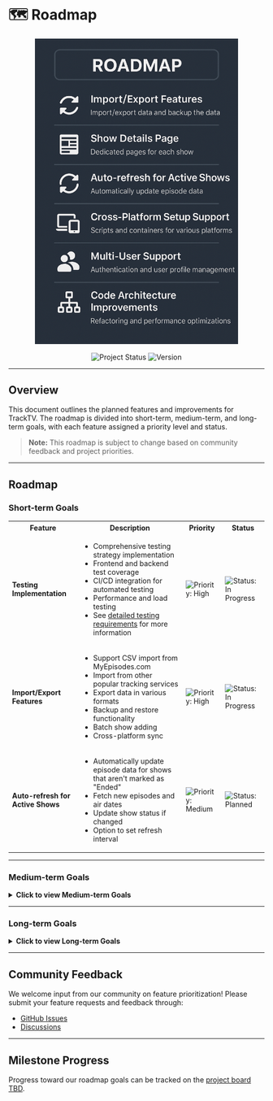 # 🗺️ Roadmap

<p align="center">
  <img src="images/roadmap.png" alt="Roadmap" width="400">
</p>

<p align="center">
  <img src="https://img.shields.io/badge/Project_Status-Active-brightgreen?style=for-the-badge" alt="Project Status" />
  <img src="https://img.shields.io/badge/Version-1.1.0-orange?style=for-the-badge" alt="Version" />
</p>

---

## Overview

This document outlines the planned features and improvements for TrackTV. The roadmap is divided into short-term, medium-term, and long-term goals, with each feature assigned a priority level and status.

> **Note:** This roadmap is subject to change based on community feedback and project priorities.

---

## Roadmap

### Short-term Goals

<table>
  <tr>
    <th>Feature</th>
    <th>Description</th>
    <th>Priority</th>
    <th>Status</th>
  </tr>
  <tr>
    <td><b>Testing Implementation</b></td>
    <td>
      <ul>
        <li>Comprehensive testing strategy implementation</li>
        <li>Frontend and backend test coverage</li>
        <li>CI/CD integration for automated testing</li>
        <li>Performance and load testing</li>
        <li>See <a href="TESTING.md">detailed testing requirements</a> for more information</li>
      </ul>
    </td>
    <td><img src="https://img.shields.io/badge/Priority-High-green?style=flat-square" alt="Priority: High" /></td>
    <td><img src="https://img.shields.io/badge/Status-In_Progress-blue?style=flat-square" alt="Status: In Progress" /></td>
  </tr>
  <tr>
    <td><b>Import/Export Features</b></td>
    <td>
      <ul>
        <li>Support CSV import from MyEpisodes.com</li>
        <li>Import from other popular tracking services</li>
        <li>Export data in various formats</li>
        <li>Backup and restore functionality</li>
        <li>Batch show adding</li>
        <li>Cross-platform sync</li>
      </ul>
    </td>
    <td><img src="https://img.shields.io/badge/Priority-High-green?style=flat-square" alt="Priority: High" /></td>
    <td><img src="https://img.shields.io/badge/Status-In_Progress-blue?style=flat-square" alt="Status: In Progress" /></td>
  </tr>
  <tr>
    <td><b>Auto-refresh for Active Shows</b></td>
    <td>
      <ul>
        <li>Automatically update episode data for shows that aren't marked as "Ended"</li>
        <li>Fetch new episodes and air dates</li>
        <li>Update show status if changed</li>
        <li>Option to set refresh interval</li>
      </ul>
    </td>
    <td><img src="https://img.shields.io/badge/Priority-Medium-yellow?style=flat-square" alt="Priority: Medium" /></td>
    <td><img src="https://img.shields.io/badge/Status-Planned-lightgrey?style=flat-square" alt="Status: Planned" /></td>
  </tr>
</table>

---

### Medium-term Goals

<details>
<summary><strong>Click to view Medium-term Goals</strong></summary>

<table>
  <tr>
    <th>Feature</th>
    <th>Description</th>
    <th>Priority</th>
    <th>Status</th>
  </tr>
  <tr>
    <td><b>Show Details Page</b></td>
    <td>
      <ul>
        <li>Dedicated page for each show with comprehensive information</li>
        <li>Season-by-season breakdown with collapsible sections</li>
        <li>Episode details including summaries and guest stars</li>
        <li>Show statistics and watching patterns</li>
        <li>Cast information and character details</li>
        <li>Related shows recommendations</li>
        <li>User notes and episode ratings</li>
        <li>Progress tracking visualization</li>
      </ul>
    </td>
    <td><img src="https://img.shields.io/badge/Priority-Medium-yellow?style=flat-square" alt="Priority: Medium" /></td>
    <td><img src="https://img.shields.io/badge/Status-Planned-lightgrey?style=flat-square" alt="Status: Planned" /></td>
  </tr>
  <tr>
    <td><b>Calendar View</b></td>
    <td>
      <ul>
        <li>Visual calendar display of upcoming episode air dates</li>
        <li>Month, week, and day view options</li>
        <li>Filtering by show or status</li>
        <li>Integration with show details and episode tracking</li>
        <li>Customizable reminders or notifications (optional)</li>
      </ul>
    </td>
    <td><img src="https://img.shields.io/badge/Priority-Medium-yellow?style=flat-square" alt="Priority: Medium" /></td>
    <td><img src="https://img.shields.io/badge/Status-Planned-lightgrey?style=flat-square" alt="Status: Planned" /></td>
  </tr>
  <tr>
    <td><b>Cross-Platform Setup Support</b></td>
    <td>
      <ul>
        <li>Linux installation script (bash)</li>
        <li>MacOS installation script (bash/zsh)</li>
        <li>Docker containerization for one-click deployment</li>
        <li>Platform-specific database path configurations</li>
        <li>Comprehensive documentation for each platform</li>
        <li>Troubleshooting guides for common platform-specific issues</li>
        <li>CI/CD pipelines for multi-platform testing</li>
      </ul>
    </td>
    <td><img src="https://img.shields.io/badge/Priority-Medium-yellow?style=flat-square" alt="Priority: Medium" /></td>
    <td><img src="https://img.shields.io/badge/Status-Ongoing-blue?style=flat-square" alt="Status: Ongoing" /></td>
  </tr>
  <tr>
    <td><b>Code Architecture Improvements</b></td>
    <td>
      <ul>
        <li>Refactor components for better modularity</li>
        <li>Implement atomic design principles</li>
        <li>Create reusable UI components library</li>
        <li>Improve state management with Redux/Context</li>
        <li>Add comprehensive test coverage</li>
        <li>Implement proper TypeScript types</li>
        <li>Better error handling and logging</li>
        <li>Performance optimizations</li>
      </ul>
    </td>
    <td><img src="https://img.shields.io/badge/Type-Development-lightgrey?style=flat-square" alt="Type: Development" /></td>
    <td><img src="https://img.shields.io/badge/Status-Ongoing-blue?style=flat-square" alt="Status: Ongoing" /></td>
  </tr>
</table>
</details>

---

### Long-term Goals

<details>
<summary><strong>Click to view Long-term Goals</strong></summary>

<table>
  <tr>
    <th>Feature</th>
    <th>Description</th>
    <th>Priority</th>
    <th>Status</th>
  </tr>
  <tr>
    <td><b>Multi-User Support</b></td>
    <td>
      <ul>
        <li>User authentication and authorization system</li>
        <li>Individual user profiles and preferences</li>
        <li>Show sharing between users</li>
        <li>Social features like show recommendations</li>
        <li>Watch history privacy settings</li>
        <li>User roles (admin, regular user)</li>
        <li>User-specific view customization</li>
      </ul>
    </td>
    <td><img src="https://img.shields.io/badge/Priority-Low-lightgrey?style=flat-square" alt="Priority: Low" /></td>
    <td><img src="https://img.shields.io/badge/Status-Planned-lightgrey?style=flat-square" alt="Status: Planned" /></td>
  </tr>
  <tr>
    <td><b>AI Show Assistant</b></td>
    <td>
      <ul>
        <li>Natural language interface for show queries</li>
        <li>Personalized show recommendations based on watching history</li>
        <li>Viewing pattern analysis and insights</li>
        <li>Watch time predictions and scheduling suggestions</li>
        <li>Show similarity analysis</li>
        <li>Mood-based recommendations</li>
        <li>Automated show categorization</li>
        <li>Viewing habit reports and statistics</li>
      </ul>
    </td>
    <td><img src="https://img.shields.io/badge/Priority-Low-lightgrey?style=flat-square" alt="Priority: Low" /></td>
    <td><img src="https://img.shields.io/badge/Status-Planned-lightgrey?style=flat-square" alt="Status: Planned" /></td>
  </tr>
  <tr>
    <td><b>Enhanced Visual Customization & Dark Mode</b></td>
    <td>
      <ul>
        <li>Advanced dark mode with customizable color themes</li>
        <li>User-defined UI color schemes</li>
        <li>Font customization options</li>
        <li>Animated transitions and UI effects</li>
        <li>Responsive layout improvements for all devices</li>
        <li>Accessibility enhancements</li>
        <li>Custom CSS theme support</li>
        <li>Visual density controls (compact/comfortable views)</li>
      </ul>
    </td>
    <td><img src="https://img.shields.io/badge/Priority-Lowest-lightgrey?style=flat-square" alt="Priority: Lowest" /></td>
    <td><img src="https://img.shields.io/badge/Status-Planned-lightgrey?style=flat-square" alt="Status: Planned" /></td>
  </tr>
</table>
</details>

---

## Community Feedback

We welcome input from our community on feature prioritization! Please submit your feature requests and feedback through:

- [GitHub Issues](https://github.com/sagy101/tv-tracker/issues)
- [Discussions](https://github.com/sagy101/tv-tracker/discussions)

---

## Milestone Progress

Progress toward our roadmap goals can be tracked on the [project board TBD](https://github.com/sagy101/tv-tracker/projects). 